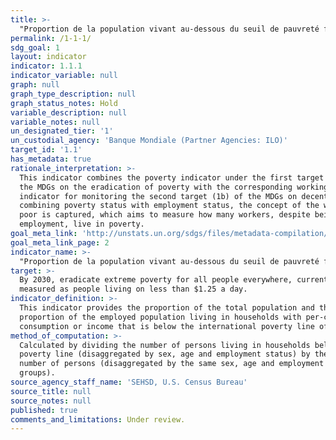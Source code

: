 ```yaml
---
title: >-
  "Proportion de la population vivant au-dessous du seuil de pauvreté fixé au niveau international, par sexe, âge, situation dans l’emploi et lieu de résidence (zone urbaine/zone rurale)"
permalink: /1-1-1/
sdg_goal: 1
layout: indicator
indicator: 1.1.1
indicator_variable: null
graph: null
graph_type_description: null
graph_status_notes: Hold
variable_description: null
variable_notes: null
un_designated_tier: '1'
un_custodial_agency: 'Banque Mondiale (Partner Agencies: ILO)'
target_id: '1.1'
has_metadata: true
rationale_interpretation: >-
  This indicator combines the poverty indicator under the first target (1a) of
  the MDGs on the eradication of poverty with the corresponding working
  indicator for monitoring the second target (1b) of the MDGs on decent work. By
  combining poverty status with employment status, the concept of the working
  poor is captured, which aims to measure how many workers, despite being in
  employment, live in poverty.
goal_meta_link: 'http://unstats.un.org/sdgs/files/metadata-compilation/Metadata-Goal-1.pdf'
goal_meta_link_page: 2
indicator_name: >-
  "Proportion de la population vivant au-dessous du seuil de pauvreté fixé au niveau international, par sexe, âge, situation dans l’emploi et lieu de résidence (zone urbaine/zone rurale)"
target: >-
  By 2030, eradicate extreme poverty for all people everywhere, currently
  measured as people living on less than $1.25 a day.
indicator_definition: >-
  This indicator provides the proportion of the total population and the
  proportion of the employed population living in households with per-capita
  consumption or income that is below the international poverty line of US$1.25.
method_of_computation: >-
  Calculated by dividing the number of persons living in households below the
  poverty line (disaggregated by sex, age and employment status) by the total
  number of persons (disaggregated by the same sex, age and employment status
  groups).
source_agency_staff_name: 'SEHSD, U.S. Census Bureau'
source_title: null
source_notes: null
published: true
comments_and_limitations: Under review.
---
```

